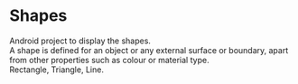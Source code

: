 # Shapes
Android project to display the shapes.</br>
A shape is defined for an object or any external surface or boundary, apart from other properties such as colour or material type.</br>
Rectangle, Triangle, Line.
